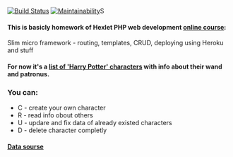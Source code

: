 [![Build Status](https://travis-ci.com/rualt/hexlet-slim-example.svg?branch=master)](https://travis-ci.com/rualt/hexlet-slim-example)
[![Maintainability](https://api.codeclimate.com/v1/badges/b25d5e31b8617d607b23/maintainability)](https://codeclimate.com/github/rualt/hexlet-slim-example/maintainability)S

#### This is basicly homework of Hexlet PHP web development [online course](https://ru.hexlet.io/courses/php-mvc):
Slim micro framework - routing, templates, CRUD, deploying using Heroku and stuff

#### For now it's a [list of 'Harry Potter' characters](https://arcane-savannah-96907.herokuapp.com/users) with info about their wand and patronus.

### You can:

* С - сreate your own character
* R - read info obout others
* U - updare and fix data of already existed characters
* D - delete character completly

#### [Data sourse](https://www.kaggle.com/gulsahdemiryurek/harry-potter-dataset#Characters.csv)
